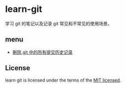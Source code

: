 # learn-git

学习 git 的笔记以及记录 git 常见和不常见的使用场景。

## menu

- [删除 git 中的所有提交历史记录]()

## License

learn git is licensed under the terms of the [MIT licensed](https://opensource.org/licenses/MIT).
